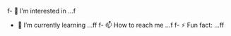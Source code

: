f- 👀 I’m interested in ...f
- 🌱 I’m currently learning ...ff
f- 📫 How to reach me ...f
f- ⚡ Fun fact: ...ff

<!---
p1regelele/p1regelele is a ✨ spefcial ✨ repository because its `README.md` (this file) appears on your GitHub profile.
You can click the Preview link to take a look at your changes.
--->
